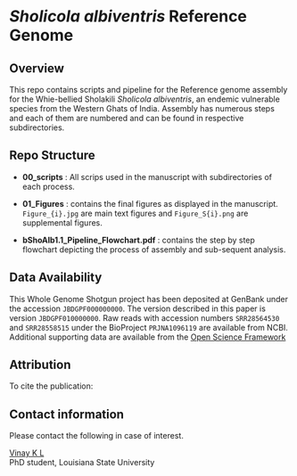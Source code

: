 # *Sholicola albiventris* Reference Genome

## Overview
This repo contains scripts and pipeline for the Reference genome assembly for the Whie-bellied Sholakili *Sholicola albiventris*, an endemic vulnerable species from the Western Ghats of India. Assembly has numerous steps and each of them are numbered and can be found in respective subdirectories. 

## Repo Structure

- **00_scripts** : All scrips used in the manuscript with subdirectories of each process. 

- **01_Figures** : contains the final figures as displayed in the manuscript. ``Figure_{i}.jpg`` are main text figures and ``Figure_S{i}.png`` are supplemental figures. 

- **bShoAlb1.1_Pipeline_Flowchart.pdf** : contains the step by step flowchart depicting the process of assembly and sub-sequent analysis. 


## Data Availability

This Whole Genome Shotgun project has been deposited at GenBank under the accession ``JBDGPF000000000``. The version described in this paper is version ``JBDGPF010000000``.  Raw reads with accession numbers ``SRR28564530`` and ``SRR28558515`` under the BioProject ``PRJNA1096119`` are available from NCBI. Additional supporting data are available from the [Open Science Framework](https://osf.io/m95q7/?view_only=ff65bfb8cbd94e808b6406c818bbf963)


## Attribution

To cite the publication:

## Contact information

Please contact the following in case of interest.

[Vinay K L](vkl1@lsu.edu)  
PhD student, Louisiana State University